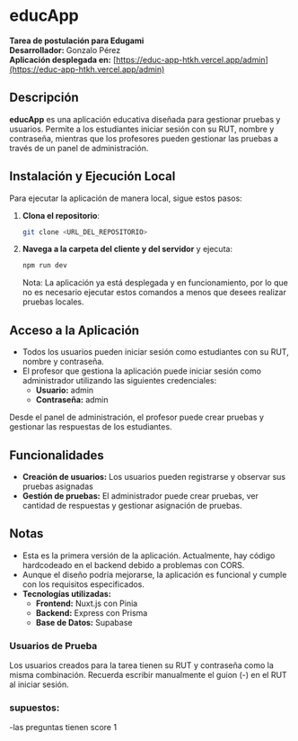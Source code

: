 # educApp

**Tarea de postulación para Edugami**  
**Desarrollador:** Gonzalo Pérez  
**Aplicación desplegada en:** [https://educ-app-htkh.vercel.app/admin](https://educ-app-htkh.vercel.app/admin)

## Descripción

**educApp** es una aplicación educativa diseñada para gestionar pruebas y usuarios. Permite a los estudiantes iniciar sesión con su RUT, nombre y contraseña, mientras que los profesores pueden gestionar las pruebas a través de un panel de administración.

## Instalación y Ejecución Local

Para ejecutar la aplicación de manera local, sigue estos pasos:

1. **Clona el repositorio**:
   ```bash
   git clone <URL_DEL_REPOSITORIO>
   ```

2. **Navega a la carpeta del cliente y del servidor** y ejecuta:
   ```bash
   npm run dev
   ```

   Nota: La aplicación ya está desplegada y en funcionamiento, por lo que no es necesario ejecutar estos comandos a menos que desees realizar pruebas locales.

## Acceso a la Aplicación

- Todos los usuarios pueden iniciar sesión como estudiantes con su RUT, nombre y contraseña.
- El profesor que gestiona la aplicación puede iniciar sesión como administrador utilizando las siguientes credenciales:
  - **Usuario:** admin  
  - **Contraseña:** admin  

Desde el panel de administración, el profesor puede crear pruebas y gestionar las respuestas de los estudiantes.

## Funcionalidades

- **Creación de usuarios:** Los usuarios pueden registrarse y observar sus pruebas asignadas
- **Gestión de pruebas:** El administrador puede crear pruebas, ver cantidad de respuestas y gestionar asignación de pruebas.

## Notas

- Esta es la primera versión de la aplicación. Actualmente, hay código hardcodeado en el backend debido a problemas con CORS.
- Aunque el diseño podría mejorarse, la aplicación es funcional y cumple con los requisitos especificados.
- **Tecnologías utilizadas:**
  - **Frontend:** Nuxt.js con Pinia
  - **Backend:** Express con Prisma
  - **Base de Datos:** Supabase

### Usuarios de Prueba

Los usuarios creados para la tarea tienen su RUT y contraseña como la misma combinación. Recuerda escribir manualmente el guion (-) en el RUT al iniciar sesión.


### supuestos:
-las preguntas tienen score 1
